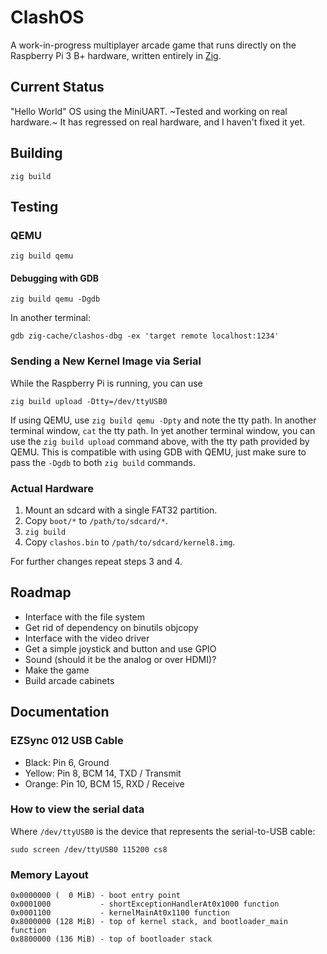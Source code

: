 # ClashOS

A work-in-progress multiplayer arcade game that runs directly on the
Raspberry Pi 3 B+ hardware, written entirely in [Zig](https://ziglang.org/).

## Current Status

"Hello World" OS using the MiniUART. ~Tested and working on real hardware.~
It has regressed on real hardware, and I haven't fixed it yet.

## Building

```
zig build
```

## Testing

### QEMU

```
zig build qemu
```

#### Debugging with GDB

```
zig build qemu -Dgdb
```

In another terminal:

```
gdb zig-cache/clashos-dbg -ex 'target remote localhost:1234'
```

### Sending a New Kernel Image via Serial

While the Raspberry Pi is running, you can use

```
zig build upload -Dtty=/dev/ttyUSB0
```

If using QEMU, use `zig build qemu -Dpty` and note the tty path.
In another terminal window, `cat` the tty path.
In yet another terminal window, you can use the `zig build upload`
command above, with the tty path provided by QEMU.
This is compatible with using GDB with QEMU, just make sure to pass
the `-Dgdb` to both `zig build` commands.

### Actual Hardware

1. Mount an sdcard with a single FAT32 partition.
2. Copy `boot/*` to `/path/to/sdcard/*`.
3. `zig build`
4. Copy `clashos.bin` to `/path/to/sdcard/kernel8.img`.

For further changes repeat steps 3 and 4.

## Roadmap

 * Interface with the file system
 * Get rid of dependency on binutils objcopy
 * Interface with the video driver
 * Get a simple joystick and button and use GPIO
 * Sound (should it be the analog or over HDMI)?
 * Make the game
 * Build arcade cabinets

## Documentation

### EZSync 012 USB Cable

 * Black: Pin 6, Ground
 * Yellow: Pin 8, BCM 14, TXD / Transmit
 * Orange: Pin 10, BCM 15, RXD / Receive

### How to view the serial data

Where `/dev/ttyUSB0` is the device that represents the serial-to-USB cable:

```
sudo screen /dev/ttyUSB0 115200 cs8
```

### Memory Layout

```
0x0000000 (  0 MiB) - boot entry point
0x0001000           - shortExceptionHandlerAt0x1000 function
0x0001100           - kernelMainAt0x1100 function
0x8000000 (128 MiB) - top of kernel stack, and bootloader_main function
0x8800000 (136 MiB) - top of bootloader stack
```

